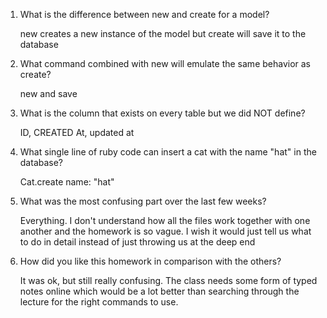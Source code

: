 1. What is the difference between new and create for a model?

	new creates a new instance of the model but create will save it to the database

2. What command combined with new will emulate the same behavior as create?

	new and save

3. What is the column that exists on every table but we did NOT define?
	
	ID, CREATED At, updated at

4. What single line of ruby code can insert a cat with the name "hat" in the database?

	Cat.create name: "hat"

5. What was the most confusing part over the last few weeks?

	Everything. I don't understand how all the files work together with one another and the homework is so vague. I wish it would just tell us what to do in detail instead of just throwing us at the deep end

6. How did you like this homework in comparison with the others?

	It was ok, but still really confusing. The class needs some form of typed notes online which would be a lot better than searching through the lecture for the right commands to use.
